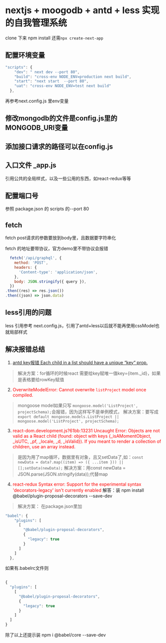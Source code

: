 
# nextjs + moogodb + antd + less 实现的自我管理系统
clone 下来 npm install 还需`npx create-next-app`

## 配置环境变量
``` js
"scripts": {
    "dev": " next dev --port 80",
    "build": "cross-env NODE_ENV=production next build",
    "start": "next start  --port 80",
    "uat": "cross-env NODE_ENV=test next build"
  },
```

再参考next.config.js 里env变量

## 修改mongodb的文件是config.js里的MONGODB_URI变量

## 添加接口请求的路径可以在config.js

## 入口文件 _app.js
引用公共的全局样式，以及一些公用的东西，如react-redux等等

## 配置端口号
参照 package.json 的 scripts 的--port 80

## fetch 
fetch post请求的参数要放到body里，且数据要字符串化

fetch 的地址要带协议，官方demo里不带协议会报错
``` js
  fetch('/api/graphql', {
    method: 'POST',
    headers: {
      'Content-type': 'application/json',
    },
    body: JSON.stringify({ query }),
  })
.then((res) => res.json())
.then((json) => json.data)
```

## less引用的问题
less 引用参考 next.config.js，引用了antd+less以后就不能再使用cssModel也就局部样式
## 解决报错总结

1. <font color='red'>[antd key报错 Each child in a list should have a unique “key“ prop.](https://www.cnblogs.com/scott-j/p/13840992.html) </font>

>解决方案：for循环的时候react 需要给key赋唯一值key={item._id}，如果是表格要给rowKey赋值

2. <font color="red">OverwriteModelError: Cannot overwrite `listProject` model once compiled.</font>

>mongoose model如果只写 `mongoose.model('ListProject', projectSchema);`会报错，因为这样写不是单例模式，
>解决方案：要写成`export default mongoose.models.ListProject || mongoose.model('ListProject', projectSchema);`

3. <font color="red">react-dom.development.js?61bb:13231 Uncaught Error: Objects are not valid as a React child (found: object with keys {_isAMomentObject, _isUTC, _pf, _locale, _d, _isValid}). If you meant to render a collection of children, use an array instead.</font>


> 是因为用了map循环，数据里有对象，且又setData了,如：<code>const newData = data?.map((item) => ({ ...item })) || [];setData(newData);</code>
>解决方案：用const newData = JSON.parse(JSON.stringify(data));代替map

4. <font color="red">react-redux Syntax error: Support for the experimental syntax 'decorators-legacy' isn't currently enabled</font>
解答：装 npm install @babel/plugin-proposal-decorators --save-dev
> 解决方案：
在package.json里加
``` js
"babel": {
    "plugins": [
      [
        "@babel/plugin-proposal-decorators",
        {
          "legacy": true
        }
      ]
    ]
  },
```
如果有.babelrc文件则
``` js
    
{
  "plugins": [
    [
      "@babel/plugin-proposal-decorators",
      {
        "legacy": true
      }
    ]
  ]
}

```
除了以上还提示装 npm i @babel/core --save-dev

